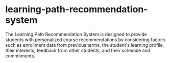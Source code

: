 # learning-path-recommendation-system
The Learning Path Recommendation System is designed to provide students with personalized course recommendations by considering factors such as enrollment data from previous terms, the student's learning profile, their interests, feedback from other students, and their schedule and commitments.
